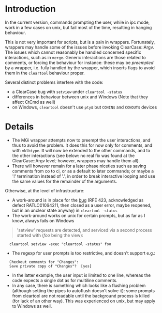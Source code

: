# Introduction #

In the current version, commands prompting the user, while in ipc mode, work in a few cases on unix, but fail most of the time, resulting in hanging behaviour.

This is not very important for scripts, but is a pain in wrappers. Fortunately, wrappers may handle some of the issues before invoking ClearCase::Argv.
The issues which cannot reasonably be handled concerned specific interactions, such as in `merge`. Generic interactions are those related to comments, or forcing the behaviour for instance: these may be _preempted_ by a wrapper, i.e. fully handled by the wrapper, which inserts flags to avoid them in the `cleartool` behaviour proper.

Several distinct problems interfere with the code:
  * a ClearCase bug with `setview` under `cleartool -status`
  * differences in behaviour between unix and Windows (Note that they affect CtCmd as well)
  * on Windows, `cleartool` doesn't use `pty`s but `CONIN$` and `CONOUT$` devices

# Details #
  * The MGi wrapper attempts now to preempt the user interactions, and thus to avoid the problem. It does this for now only for comments, and with `mklbtype`. It will now be extended to the other commands, and to the other interactions (see below: no real fix was found at the ClearCase::Argv level; however, wrappers may handle them all).
  * There will however remain for a later phase niceties such as saving comments from co to ci, or as a default to later commands; or maybe a '!' termination instead of '.', in order to break interactive looping and use the same values for the remainder of the arguments.

Otherwise, at the level of infrastructure:
  * A work-around is in place for the [bug](http://www-128.ibm.com/developerworks/support/rational/rfe/execute?use_case=searchChangeRequests&PROD_ID=0&COMP_ID=0&RESP_ID=0&CREATED_BY=314) (RFE 423, acknowledged as defect RATLC01064211, then closed as a user error, maybe reopened, but in an unclear state anyway) in `cleartool -status`
  * The work-around works on unix for certain prompts, but as far as I know, always fails on Windows
> 'setview' requests are detected, and serviced via a second process started with (_foo_ being the view):
```
  cleartool setview -exec "cleartool -status" foo
```
  * The regexp for user prompts is too restrictive, and doesn't support e.g.:
```
  Checkout comments for "Changes":
  Save private copy of "Changes"?  [yes] 
```
  * In the latter example, the user input is limited to one line, whereas the code expects a single dot as for multiline comments.
  * In any case, there is something which looks like a flushing problem (although setting the pipes to autoflush doesn't solve it): some prompts from cleartool are not readable until the background process is killed (for lack of an other way). This was experienced on unix, but may apply to Windows as well.